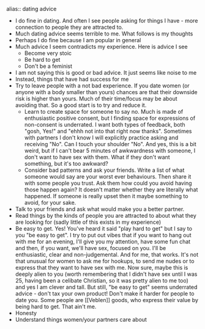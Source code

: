 alias:: dating advice

- I do fine in dating. And often I see people asking for things I have - more connection to people they are attracted to.
- Much dating advice seems terrible to me. What follows is my thoughts
- Perhaps I do fine because I am popular in general
- Much advice I seem contradicts my experience. Here is advice I see
	- Become very stoic
	- Be hard to get
	- Don't be a feminist
- I am not saying this is good or bad advice. It just seems like noise to me
- Instead, things that have had success for me
- Try to leave people with a not bad experience. If you date women (or anyone with a body smaller than yours) chances are that their downside risk is higher than yours. Much of their time/focus may be about avoiding that. So a good start is to try and reduce it.
	- Learn to create space for someone to say no. Much is made of enthusiastic positive consent, but I finding space for expressions of non-consent is underrated. I want both types of feedback, both "gosh, Yes!" and "ehhh not into that right now thanks". Sometimes with partners I don't know I will explicitly practice asking and receiving "No". Can I touch your shoulder "No". And yes, this is a bit weird, but if I can't bear 5 minutes of awkwardness with someone, I don't want to have sex with them. What if they don't want something, but it's too awkward?
	- Consider bad patterns and ask your friends. Write a list of what someone would say are your worst ever behaviours. Then share it with some people you trust. Ask them how could you avoid having those happen again? It doesn't matter whether they are literally what happened. If someone is really upset then it maybe something to avoid, for your sake.
- Talk to your friends and ask what would make you a better partner.
- Read things by the kinds of people you are attracted to about what they are looking for (sadly little of this exists in my experience)
- Be easy to get. Yes! You've heard it said "play hard to get" but I say to you "be easy to get". I try to put out vibes that if you want to hang out with me for an evening, I'll give you my attention, have some fun chat and then, if you want, we'll have sex, focused on you. I'll be enthusiastic, clear and non-judgemental. And for me, that works. It's not that unusual for women to ask me for hookups, to send me nudes or to express that they want to have sex with me. Now sure, maybe this is deeply alien to you (worth remembering that I didn't have sex until I was 25, having been a celibate Christian, so it was pretty alien to me too) and yes I am clever and tall. But still, "be easy to get" seems underrated advice - don't tax your own product! Don't make it harder for people to date you. Some people are [[Veblen]] goods, who express their value by being hard to get. That ain't me.
- Honesty
- Understand things women/your partners care about
